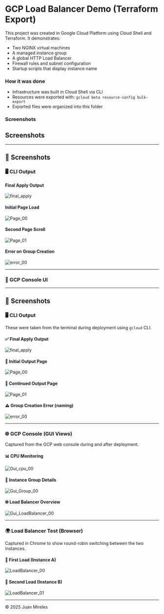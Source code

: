 # GCP Load Balancer Demo (Terraform Export)

This project was created in Google Cloud Platform using Cloud Shell and Terraform. It demonstrates:

- Two NGINX virtual machines
- A managed instance group
- A global HTTP Load Balancer
- Firewall rules and subnet configuration
- Startup scripts that display instance name

### How it was done

- Infrastructure was built in Cloud Shell via CLI
- Resources were exported with:
  `gcloud beta resource-config bulk-export`
- Exported files were organized into this folder

### Screenshots

## Screenshots

---

## 📸 Screenshots

### 🖥️ CLI Output

#### Final Apply Output
![final_apply](https://raw.githubusercontent.com/Juanfm84/gcp-lb-demo/main/screenshots/Final_apply.jpg)

#### Initial Page Load
![Page_00](https://raw.githubusercontent.com/Juanfm84/gcp-lb-demo/main/screenshots/Page_00.jpg)

#### Second Page Scroll
![Page_01](https://raw.githubusercontent.com/Juanfm84/gcp-lb-demo/main/screenshots/Page_01.jpg)

#### Error on Group Creation
![error_00](https://raw.githubusercontent.com/Juanfm84/gcp-lb-demo/main/screenshots/Error_00.jpg)

---

### 🧭 GCP Console UI

---

## 📸 Screenshots

### 🖥️ CLI Output

These were taken from the terminal during deployment using `gcloud` CLI.

#### ✅ Final Apply Output
![final_apply](https://raw.githubusercontent.com/Juanfm84/gcp-lb-demo/main/screenshots/final_apply.png)

#### 📄 Initial Output Page
![Page_00](https://raw.githubusercontent.com/Juanfm84/gcp-lb-demo/main/screenshots/Page_00.png)

#### 📄 Continued Output Page
![Page_01](https://raw.githubusercontent.com/Juanfm84/gcp-lb-demo/main/screenshots/Page_01.png)

#### ⚠️ Group Creation Error (naming)
![error_00](https://raw.githubusercontent.com/Juanfm84/gcp-lb-demo/main/screenshots/error_00.png)

---

### 🌐 GCP Console (GUI Views)

Captured from the GCP web console during and after deployment.

#### 📊 CPU Monitoring
![Gui_cpu_00](https://raw.githubusercontent.com/Juanfm84/gcp-lb-demo/main/screenshots/Gui_cpu_00.jpg)

#### 🧩 Instance Group Details
![Gui_Group_00](https://raw.githubusercontent.com/Juanfm84/gcp-lb-demo/main/screenshots/Gui_Group_00.jpg)

#### 🌐 Load Balancer Overview
![Gui_LoadBalancer_00](https://raw.githubusercontent.com/Juanfm84/gcp-lb-demo/main/screenshots/Gui_LoadBalancer_00.jpg)

---

### 🌍 Load Balancer Test (Browser)

Captured in Chrome to show round-robin switching between the two instances.

#### 🔁 First Load (Instance A)
![LoadBalancer_00](https://raw.githubusercontent.com/Juanfm84/gcp-lb-demo/main/screenshots/LoadBalancer_00.jpg)

#### 🔁 Second Load (Instance B)
![LoadBalancer_01](https://raw.githubusercontent.com/Juanfm84/gcp-lb-demo/main/screenshots/LoadBalancer_01.jpg)




---

© 2025 Juan Mireles
